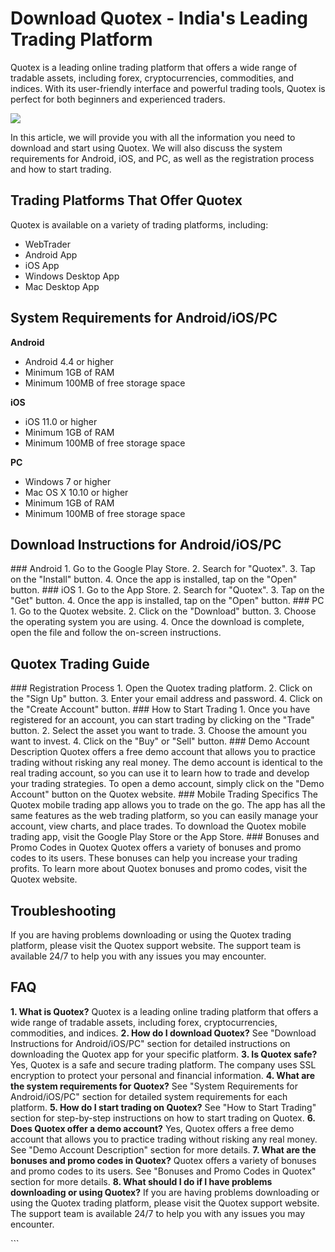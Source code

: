 # Download Quotex - India\'s Leading Trading Platform

Quotex is a leading online trading platform that offers a wide range of
tradable assets, including forex, cryptocurrencies, commodities, and
indices. With its user-friendly interface and powerful trading tools,
Quotex is perfect for both beginners and experienced traders.

[![](https://static.quotex.io/files/1_en/300_250.jpg)](https://traff.sbs/brokerqxsignupf)

In this article, we will provide you with all the information you need
to download and start using Quotex. We will also discuss the system
requirements for Android, iOS, and PC, as well as the registration
process and how to start trading.

## Trading Platforms That Offer Quotex

Quotex is available on a variety of trading platforms, including:

-   WebTrader
-   Android App
-   iOS App
-   Windows Desktop App
-   Mac Desktop App

## System Requirements for Android/iOS/PC

**Android**

-   Android 4.4 or higher
-   Minimum 1GB of RAM
-   Minimum 100MB of free storage space

**iOS**

-   iOS 11.0 or higher
-   Minimum 1GB of RAM
-   Minimum 100MB of free storage space

**PC**

-   Windows 7 or higher
-   Mac OS X 10.10 or higher
-   Minimum 1GB of RAM
-   Minimum 100MB of free storage space

## Download Instructions for Android/iOS/PC

\### Android 1. Go to the Google Play Store. 2. Search for
"Quotex". 3. Tap on the "Install" button. 4. Once the app is
installed, tap on the "Open" button. \### iOS 1. Go to the App
Store. 2. Search for "Quotex". 3. Tap on the "Get" button.
4. Once the app is installed, tap on the "Open" button. \### PC 1.
Go to the Quotex website. 2. Click on the "Download" button. 3.
Choose the operating system you are using. 4. Once the download is
complete, open the file and follow the on-screen instructions.

## Quotex Trading Guide

\### Registration Process 1. Open the Quotex trading platform. 2. Click
on the "Sign Up" button. 3. Enter your email address and password.
4. Click on the "Create Account" button. \### How to Start
Trading 1. Once you have registered for an account, you can start
trading by clicking on the "Trade" button. 2. Select the asset you
want to trade. 3. Choose the amount you want to invest. 4. Click on the
"Buy" or "Sell" button. \### Demo Account Description Quotex
offers a free demo account that allows you to practice trading without
risking any real money. The demo account is identical to the real
trading account, so you can use it to learn how to trade and develop
your trading strategies. To open a demo account, simply click on the
"Demo Account" button on the Quotex website. \### Mobile Trading
Specifics The Quotex mobile trading app allows you to trade on the go.
The app has all the same features as the web trading platform, so you
can easily manage your account, view charts, and place trades. To
download the Quotex mobile trading app, visit the Google Play Store or
the App Store. \### Bonuses and Promo Codes in Quotex Quotex offers a
variety of bonuses and promo codes to its users. These bonuses can help
you increase your trading profits. To learn more about Quotex bonuses
and promo codes, visit the Quotex website.

## Troubleshooting

If you are having problems downloading or using the Quotex trading
platform, please visit the Quotex support website. The support team is
available 24/7 to help you with any issues you may encounter.

## FAQ

**1. What is Quotex?** Quotex is a leading online trading platform that
offers a wide range of tradable assets, including forex,
cryptocurrencies, commodities, and indices. **2. How do I download
Quotex?** See "Download Instructions for Android/iOS/PC" section
for detailed instructions on downloading the Quotex app for your
specific platform. **3. Is Quotex safe?** Yes, Quotex is a safe and
secure trading platform. The company uses SSL encryption to protect your
personal and financial information. **4. What are the system
requirements for Quotex?** See "System Requirements for
Android/iOS/PC" section for detailed system requirements for each
platform. **5. How do I start trading on Quotex?** See "How to Start
Trading" section for step-by-step instructions on how to start
trading on Quotex. **6. Does Quotex offer a demo account?** Yes, Quotex
offers a free demo account that allows you to practice trading without
risking any real money. See "Demo Account Description" section for
more details. **7. What are the bonuses and promo codes in Quotex?**
Quotex offers a variety of bonuses and promo codes to its users. See
"Bonuses and Promo Codes in Quotex" section for more details. **8.
What should I do if I have problems downloading or using Quotex?** If
you are having problems downloading or using the Quotex trading
platform, please visit the Quotex support website. The support team is
available 24/7 to help you with any issues you may encounter.

\`\`\`

